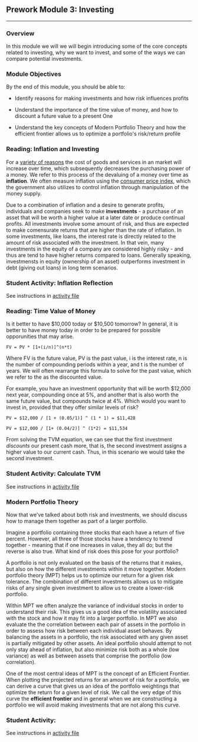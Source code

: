 ## Prework Module 3: Investing

---

### Overview

In this module we will we will begin introducing some of the core concepts related to investing, why we want to invest, and some of the ways we can compare potential investments.

### Module Objectives

By the end of this module, you should be able to:

* Identify reasons for making investments and how risk influences profits

* Understand the importance of the time value of money, and how to discount a future value to a present One

* Understand the key concepts of Modern Portfolio Theory and how the efficient frontier allows us to optimize a portfolio's risk/return profile


### Reading: Inflation and Investing

For a [variety of reasons](https://en.wikipedia.org/wiki/Inflation#Causes) the cost of goods and services in an market will increase over time, which subsequently decreases the purchasing power of a money. We refer to this process of the devaluing of a money over time as **inflation**. We often measure inflation using the [consumer price index](https://www.bls.gov/cpi/), which the government also utilizes to control inflation through manipulation of the money supply.

Due to a combination of inflation and a desire to generate profits, individuals and companies  seek to make **investments** - a purchase of an asset that will be worth a higher value at a later date or produce continual profits. All investments involve some amount of risk, and thus are expected to make comensurate returns that are higher than the rate of inflation. In some investments, like loans, the interest rate is directly related to the amount of risk associated with the investment. In that vein, many investments in the equity of a company are considered highly risky - and thus are tend to have higher returns compared to loans. Generally speaking, investmensts in equity (ownership of an asset) outperforms investment in debt (giving out loans) in long term scenarios.

### Student Activity: Inflation Reflection

See instructions in [activity file](Activities/01-Stu_Inflation_Reflection/README.md)


### Reading: Time Value of Money

Is it better to have $10,000 today or $10,500 tomorrow? In general, it is better to have money today in order to be prepared for possible opporunities that may arise.


```
FV = PV * [1+(i/n)]^(n*t)
```

Where FV is the future value, PV is the past value, i is the interest rate, n is the number of compounding periods within a year, and t is the number of years. We will often rearrange this formula to solve for the past value, which we refer to the as the discounted value.

For example, you have an investment opportunity that will be worth $12,000 next year, compounding once at 5%, and another that is also worth the same future value, but compounds twice at 4%. Which would you want to invest in, provided that they offer similar levels of risk?

```
PV = $12,000 / [1 + (0.05/1)] ^ (1 * 1) = $11,428

PV = $12,000 / [1+ (0.04/2)] ^ (1*2) = $11,534
```

From solving the TVM equation, we can see that the first investment *discounts* our present cash more, that is, the second investment assigns a higher value to our current cash. Thus, in this scenario we would take the second investment.

### Student Activity: Calculate TVM

See instructions in [activity file](Activities/02-Stu_Calculating_TVM/README.md)

### Modern Portfolio Theory

Now that we’ve talked about both risk and investments, we should discuss how to manage them together as part of a larger portfolio.

Imagine a portfolio containing three stocks that each have a return of five percent. However, all three of those stocks have a tendency to trend together - meaning that if one increases in value, they all do; but the reverse is also true. What kind of risk does this pose for your portfolio?

A portfolio is not only evaluated on the basis of the returns that it makes, but also on how the different investments within it move together. Modern portfolio theory (MPT) helps us to optimize our return for a given risk tolerance. The combination of different investments allows us to mitigate risks of any single given investment to allow us to create a lower-risk portfolio.

Within MPT we often analyze the variance of individual stocks in order to understand their risk. This gives us a good idea of the volatility associated with the stock and how it may fit into a larger portfolio. In MPT we also evaluate the the correlation between each pair of assets in the portfolio in order to assess how risk between each individual asset behaves. By balancing the assets in a portfolio, the risk associated with any given asset is partially mitigated by other assets. An ideal portfolio should attempt to not only stay ahead of inflation, but also minimize risk both as a whole (low variance) as well as between assets that comprise the portfolio (low correlation).

One of the most central ideas of MPT is the concept of an Efficient Frontier. When plotting the projected returns for an amount of risk for a portfolio, we can derive a curve that gives us an idea of the portfolio weightings that optimize the return for a given level of risk. We call the very edge of this curve the **efficient frontier** and in general when we are constructing a portfolio we will avoid making investments that are not along this curve.

### Student Activity:

See instructions in [activity file](Activities/03-Stu_Portfolio_Comparisons/README.md)
